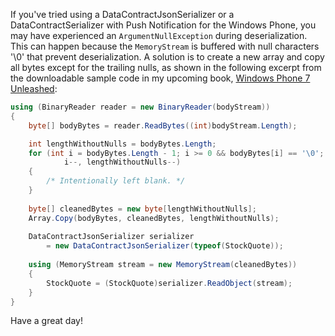 If you've tried using a DataContractJsonSerializer or a DataContractSerializer with Push Notification for the Windows Phone, 
you may have experienced an `ArgumentNullException` during deserialization. 
This can happen because the `MemoryStream` is buffered with null characters '\0' that prevent deserialization. 
A solution is to create a new array and copy all bytes except for the trailing nulls, 
as shown in the following excerpt from the downloadable sample code in my upcoming book, [Windows Phone 7 Unleashed](http://www.amazon.com/Windows-Phone-Unleashed-Daniel-Vaughan/dp/0672333481):

```csharp
using (BinaryReader reader = new BinaryReader(bodyStream))
{
	byte[] bodyBytes = reader.ReadBytes((int)bodyStream.Length);

	int lengthWithoutNulls = bodyBytes.Length;
	for (int i = bodyBytes.Length - 1; i >= 0 && bodyBytes[i] == '\0'; 
			i--, lengthWithoutNulls--)
	{
		/* Intentionally left blank. */
	}
 
	byte[] cleanedBytes = new byte[lengthWithoutNulls];
	Array.Copy(bodyBytes, cleanedBytes, lengthWithoutNulls);
 
	DataContractJsonSerializer serializer
		= new DataContractJsonSerializer(typeof(StockQuote));
 
	using (MemoryStream stream = new MemoryStream(cleanedBytes))
	{
		StockQuote = (StockQuote)serializer.ReadObject(stream);
	}
}
```

Have a great day!